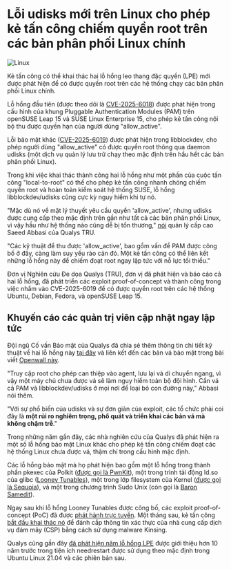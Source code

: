 # Lỗi udisks mới trên Linux cho phép kẻ tấn công chiếm quyền root trên các bản phân phối Linux chính

![Linux](https://www.bleepstatic.com/content/hl-images/2024/05/31/Linux.jpg)

Kẻ tấn công có thể khai thác hai lỗ hổng leo thang đặc quyền (LPE) mới được phát hiện để có được quyền root trên các hệ thống chạy các bản phân phối Linux chính.

Lỗ hổng đầu tiên (được theo dõi là [CVE-2025-6018](https://security-tracker.debian.org/tracker/CVE-2025-6018)) được phát hiện trong cấu hình của khung Pluggable Authentication Modules (PAM) trên openSUSE Leap 15 và SUSE Linux Enterprise 15, cho phép kẻ tấn công nội bộ thu được quyền hạn của người dùng "allow_active".

Lỗi bảo mật khác ([CVE-2025-6019](https://security-tracker.debian.org/tracker/CVE-2025-6019)) được phát hiện trong libblockdev, cho phép người dùng "allow_active" có được quyền root thông qua daemon udisks (một dịch vụ quản lý lưu trữ chạy theo mặc định trên hầu hết các bản phân phối Linux).

Trong khi việc khai thác thành công hai lỗ hổng như một phần của cuộc tấn công "local-to-root" có thể cho phép kẻ tấn công nhanh chóng chiếm quyền root và hoàn toàn kiểm soát hệ thống SUSE, lỗ hổng libblockdev/udisks cũng cực kỳ nguy hiểm khi tự nó.

"Mặc dù nó về mặt lý thuyết yêu cầu quyền 'allow_active', nhưng udisks được cung cấp theo mặc định trên gần như tất cả các bản phân phối Linux, vì vậy hầu như hệ thống nào cũng dễ bị tổn thương," [nói](https://blog.qualys.com/vulnerabilities-threat-research/2025/06/17/qualys-tru-uncovers-chained-lpe-suse-15-pam-to-full-root-via-libblockdev-udisks) quản lý cấp cao Saeed Abbasi của Qualys TRU.

"Các kỹ thuật để thu được 'allow_active', bao gồm vấn đề PAM được công bố ở đây, càng làm suy yếu rào cản đó. Một kẻ tấn công có thể liên kết những lỗ hổng này để chiếm đoạt root ngay lập tức với nỗ lực tối thiểu."

Đơn vị Nghiên cứu Đe dọa Qualys (TRU), đơn vị đã phát hiện và báo cáo cả hai lỗ hổng, đã phát triển các exploit proof-of-concept và thành công trong việc nhắm vào CVE-2025-6019 để có được quyền root trên các hệ thống Ubuntu, Debian, Fedora, và openSUSE Leap 15.

## Khuyến cáo các quản trị viên cập nhật ngay lập tức

Đội ngũ Cố vấn Bảo mật của Qualys đã chia sẻ thêm thông tin chi tiết kỹ thuật về hai lỗ hổng này [tại đây](https://cdn2.qualys.com/2025/06/17/suse15-pam-udisks-lpe.txt) và liên kết đến các bản vá bảo mật trong bài viết [Openwall này](https://www.openwall.com/lists/oss-security/2025/06/17/5).

"Truy cập root cho phép can thiệp vào agent, lưu lại và di chuyển ngang, vì vậy một máy chủ chưa được vá sẽ làm nguy hiểm toàn bộ đội hình. Cần vá cả PAM và libblockdev/udisks ở mọi nơi để loại bỏ con đường này," Abbasi nói thêm.

"Với sự phổ biến của udisks và sự đơn giản của exploit, các tổ chức phải coi đây là **một rủi ro nghiêm trọng, phổ quát và triển khai các bản vá mà không chậm trễ**."

Trong những năm gần đây, các nhà nghiên cứu của Qualys đã phát hiện ra một số lỗ hổng bảo mật Linux khác cho phép kẻ tấn công chiếm đoạt các hệ thống Linux chưa được vá, thậm chí trong cấu hình mặc định.

Các lỗ hổng bảo mật mà họ phát hiện bao gồm một lỗ hổng trong thành phần pkexec của Polkit ([được gọi là PwnKit](https://www.bleepingcomputer.com/news/security/linux-system-service-bug-gives-root-on-all-major-distros-exploit-released/)), một trong trình tải động ld.so của glibc ([Looney Tunables](https://www.bleepingcomputer.com/news/security/new-looney-tunables-linux-bug-gives-root-on-major-distros/)), một trong lớp filesystem của Kernel ([được gọi là Sequoia](https://www.bleepingcomputer.com/news/security/new-linux-kernel-bug-lets-you-get-root-on-most-modern-distros/)), và một trong chương trình Sudo Unix (còn gọi là [Baron Samedit](https://www.bleepingcomputer.com/news/security/new-linux-sudo-flaw-lets-local-users-gain-root-privileges/)).

Ngay sau khi lỗ hổng Looney Tunables được công bố, các exploit proof-of-concept (PoC) đã được [phát hành trực tuyến](https://www.bleepingcomputer.com/news/security/exploits-released-for-linux-flaw-giving-root-on-major-distros/). Một tháng sau, kẻ tấn công [bắt đầu khai thác nó](https://www.bleepingcomputer.com/news/security/hackers-exploit-looney-tunables-linux-bug-steal-cloud-creds/) để đánh cắp thông tin xác thực của nhà cung cấp dịch vụ đám mây (CSP) bằng cách sử dụng malware Kinsing.

Qualys cũng gần đây [đã phát hiện năm lỗ hổng LPE](https://www.bleepingcomputer.com/news/security/ubuntu-linux-impacted-by-decade-old-needrestart-flaw-that-gives-root/) được giới thiệu hơn 10 năm trước trong tiện ích needrestart được sử dụng theo mặc định trong Ubuntu Linux 21.04 và các phiên bản sau.